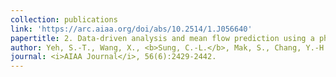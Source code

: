 ```yaml
---
collection: publications
link: 'https://arc.aiaa.org/doi/abs/10.2514/1.J056640'
papertitle: 2. Data-driven analysis and mean flow prediction using a physics-based surrogate model for design exploration.
author: Yeh, S.-T., Wang, X., <b>Sung, C.-L.</b>, Mak, S., Chang, Y.-H., Wu, C. F. J., and Yang, V.
journal: <i>AIAA Journal</i>, 56(6):2429-2442.
---
```


